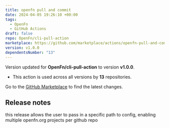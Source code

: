 ```yaml
---
title: openfn pull and commit
date: 2024-04-05 19:26:10 +00:00
tags:
  - OpenFn
  - GitHub Actions
draft: false
repo: OpenFn/cli-pull-action
marketplace: https://github.com/marketplace/actions/openfn-pull-and-commit
version: v1.0.0
dependentsNumber: "13"
---
```



Version updated for **OpenFn/cli-pull-action** to version **v1.0.0**.
- This action is used across all versions by **13** repositories.

Go to the [GitHub Marketplace](https://github.com/marketplace/actions/openfn-pull-and-commit) to find the latest changes.

## Release notes

this release allows the user to pass in a specific path to config, enabling multiple openfn.org projects per github repo
